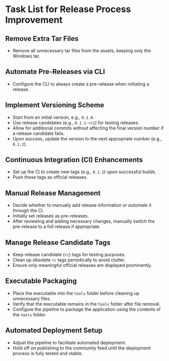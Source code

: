 # Task List for Release Process Improvement

## Remove Extra Tar Files

- Remove all unnecessary tar files from the assets, keeping only the Windows tar.

## Automate Pre-Releases via CLI

- Configure the CLI to always create a pre-release when initiating a release.

## Implement Versioning Scheme

- Start from an initial version, e.g., `0.1.0`.
- Use release candidates (e.g., `0.1.1-rc1`) for testing releases.
- Allow for additional commits without affecting the final version number if a release candidate fails.
- Upon success, update the version to the next appropriate number (e.g., `0.1.2`).

## Continuous Integration (CI) Enhancements

- Set up the CI to create new tags (e.g., `0.1.2`) upon successful builds.
- Push these tags as official releases.

## Manual Release Management

- Decide whether to manually add release information or automate it through the CI.
- Initially set releases as pre-releases.
- After reviewing and adding necessary changes, manually switch the pre-release to a full release if appropriate.

## Manage Release Candidate Tags

- Keep release candidate (`rc`) tags for testing purposes.
- Clean up obsolete `rc` tags periodically to avoid clutter.
- Ensure only meaningful official releases are displayed prominently.

## Executable Packaging

- Place the executable into the `tools` folder before cleaning up unnecessary files.
- Verify that the executable remains in the `tools` folder after file removal.
- Configure the pipeline to package the application using the contents of the `tools` folder.

## Automated Deployment Setup

- Adjust the pipeline to facilitate automated deployment.
- Hold off on publishing to the community feed until the deployment process is fully tested and stable.
